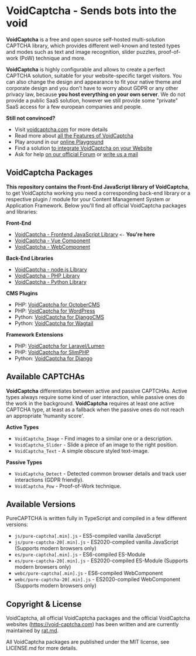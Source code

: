 VoidCaptcha - Sends bots into the void
======================================
**VoidCaptcha** is a free and open source self-hosted multi-solution CAPTCHA library, which provides 
different well-known and tested types and modes such as text and image recognition, slider puzzles, 
proof-of-work (PoW) technique and more.

**VoidCaptcha** is highly configurable and allows to create a perfect CAPTCHA solution, suitable for 
your website-specific target visitors. You can also change the design and appearance to fit your 
native theme and corporate design and you don't have to worry about GDPR or any other privacy law, 
because **you host everything on your own server**. We do not provide a public SaaS solution, 
however we still provide some "private" SaaS access for a few european companies and people.

**Still not convinced?**
- Visit [voidcaptcha.com](https://voidcaptcha.com) for more details
- Read more about [all the Features of VoidCaptcha](https://voidcaptcha.com/features)
- Play around in our [online Playground](https://playground.voidcaptcha.com)
- Find a solution [to integrate VoidCaptcha on your Website](https://playground.voidcaptcha.com/integrate)
- Ask for help [on our official Forum](https://help.voidcaptcha.com) or [write us a mail](mailto:help@voidcaptcha.com)


VoidCaptcha Packages
--------------------
**This repository contains the Front-End JavaScript library of VoidCaptcha**, to get VoidCaptcha 
working you need a corresponding back-end library or a respective plugin / module for your Content 
Management System or Application Framework. Below you'll find all official VoidCaptcha packages and
libraries:

**Front-End**
- [VoidCaptcha - Frontend JavaScript Library](https://github.com/VoidCaptcha/voidcaptcha) `<-` **You're here**
- [VoidCaptcha - Vue Component](https://github.com/VoidCaptcha/voidcaptcha-vue)
- [VoidCaptcha - WebComponent](https://github.com/VoidCaptcha/voidcaptcha-webc)

**Back-End Libraries**
- [VoidCaptcha - node.js Library](https://github.com/VoidCaptcha/voidcaptcha.js)
- [VoidCaptcha - PHP Library](https://github.com/VoidCaptcha/voidcaptcha.php)
- [VoidCaptcha - Python Library](https://github.com/VoidCaptcha/voidcaptcha.py)

**CMS Plugins**
- PHP: [VoidCaptcha for OctoberCMS](https://github.com/VoidCaptcha/oc-voidcaptcha-plugin)
- PHP: [VoidCaptcha for WordPress](https://github.com/VoidCaptcha/wp-voidcaptcha-plugin)
- Python: [VoidCaptcha for DjangoCMS](https://github.com/VoidCaptcha/django-cms-voidcaptcha)
- Python: [VoidCaptcha for Wagtail](https://github.com/VoidCaptcha/wagtail-voidcaptcha)

**Framework Extensions**
- PHP: [VoidCaptcha for Laravel/Lumen](https://github.com/VoidCaptcha/laravel-voidcaptcha)
- PHP: [VoidCaptcha for SlimPHP](https://github.com/VoidCaptcha/slim-voidcaptcha)
- Python: [VoidCaptcha for Django](https://github.com/VoidCaptcha/django-voidcaptcha)


Available CAPTCHAs
------------------
**VoidCaptcha** differentiates between active and passive CAPTCHAs. Active types always require some 
kind of user interaction, while passive ones do the work in the background. **VoidCaptcha** requires 
at least one active CAPTCHA type, at least as a fallback when the passive ones do not reach an 
appropriate 'humanity score'.

**Active Types**
- `VoidCaptcha_Image` - Find images to a similar one or a description.
- `VoidCaptcha_Slider` - Slide a piece of an image to the right position.
- `VoidCaptcha_Text` - A simple obscure styled text-image.

**Passive Types**
- `VoidCaptcha_Detect` - Detected common browser details and track user interactions (GDPR friendly).
- `VoidCaptcha_Pow` - Proof-of-Work technique.


Available Versions
------------------
PureCAPTCHA is written fully in TypeScript and compiled in a few different versions:

- `js/pure-captcha[.min].js` - ES5-compiled vanilla JavaScript
- `js/pure-captcha-20[.min].js` - ES2020-compiled vanilla JavaScript (Supports modern browsers only)
- `es/pure-captcha[.min].js` - ES6-compiled ES-Module
- `es/pure-captcha-20[.min].js` - ES2020-compiled ES-Module (Supports modern browsers only)
- `webc/pure-captcha[.min].js` - ES6-compiled WebComponent
- `webc/pure-captcha-20[.min].js` - ES2020-compiled WebComponent (Supports modern browsers only)


Copyright & License
-------------------
VoidCaptcha, all official VoidCaptcha packages and the official VoidCaptcha websites 
(https://void-captcha.com) has been written and are currently maintained by [rat.md](https://rat.md).

All VoidCaptcha packages are published under the MIT license, see LICENSE.md for more details.
